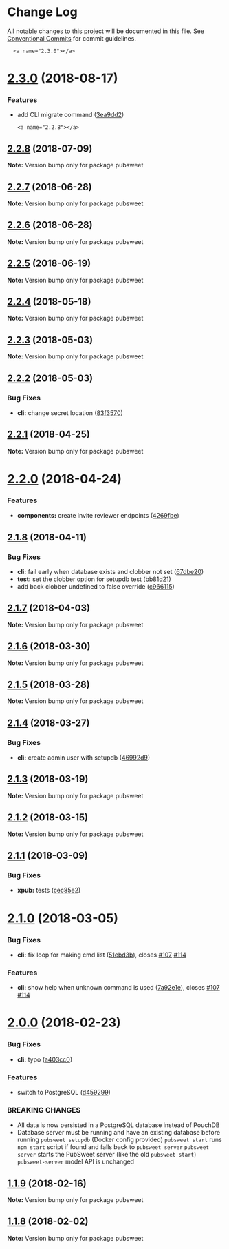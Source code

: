 # Change Log

All notable changes to this project will be documented in this file.
See [Conventional Commits](https://conventionalcommits.org) for commit guidelines.

      <a name="2.3.0"></a>
# [2.3.0](https://gitlab.coko.foundation/pubsweet/pubsweet/compare/pubsweet@2.2.8...pubsweet@2.3.0) (2018-08-17)


### Features

* add CLI migrate command ([3ea9dd2](https://gitlab.coko.foundation/pubsweet/pubsweet/commit/3ea9dd2))




      <a name="2.2.8"></a>
## [2.2.8](https://gitlab.coko.foundation/pubsweet/pubsweet/compare/pubsweet@2.2.7...pubsweet@2.2.8) (2018-07-09)




**Note:** Version bump only for package pubsweet

<a name="2.2.7"></a>
## [2.2.7](https://gitlab.coko.foundation/pubsweet/pubsweet/compare/pubsweet@2.2.6...pubsweet@2.2.7) (2018-06-28)




**Note:** Version bump only for package pubsweet

<a name="2.2.6"></a>
## [2.2.6](https://gitlab.coko.foundation/pubsweet/pubsweet/compare/pubsweet@2.2.5...pubsweet@2.2.6) (2018-06-28)




**Note:** Version bump only for package pubsweet

<a name="2.2.5"></a>
## [2.2.5](https://gitlab.coko.foundation/pubsweet/pubsweet/compare/pubsweet@2.2.4...pubsweet@2.2.5) (2018-06-19)




**Note:** Version bump only for package pubsweet

<a name="2.2.4"></a>
## [2.2.4](https://gitlab.coko.foundation/pubsweet/pubsweet/compare/pubsweet@2.2.3...pubsweet@2.2.4) (2018-05-18)




**Note:** Version bump only for package pubsweet

<a name="2.2.3"></a>
## [2.2.3](https://gitlab.coko.foundation/pubsweet/pubsweet/compare/pubsweet@2.2.2...pubsweet@2.2.3) (2018-05-03)




**Note:** Version bump only for package pubsweet

<a name="2.2.2"></a>
## [2.2.2](https://gitlab.coko.foundation/pubsweet/pubsweet/compare/pubsweet@2.2.1...pubsweet@2.2.2) (2018-05-03)


### Bug Fixes

* **cli:** change secret location ([83f3570](https://gitlab.coko.foundation/pubsweet/pubsweet/commit/83f3570))




<a name="2.2.1"></a>
## [2.2.1](https://gitlab.coko.foundation/pubsweet/pubsweet/compare/pubsweet@2.2.0...pubsweet@2.2.1) (2018-04-25)




**Note:** Version bump only for package pubsweet

<a name="2.2.0"></a>
# [2.2.0](https://gitlab.coko.foundation/pubsweet/pubsweet/compare/pubsweet@2.1.8...pubsweet@2.2.0) (2018-04-24)


### Features

* **components:** create invite reviewer endpoints ([4269fbe](https://gitlab.coko.foundation/pubsweet/pubsweet/commit/4269fbe))




<a name="2.1.8"></a>
## [2.1.8](https://gitlab.coko.foundation/pubsweet/pubsweet/compare/pubsweet@2.1.7...pubsweet@2.1.8) (2018-04-11)


### Bug Fixes

* **cli:** fail early when database exists and clobber not set ([67dbe20](https://gitlab.coko.foundation/pubsweet/pubsweet/commit/67dbe20))
* **test:** set the clobber option for setupdb test ([bb81d21](https://gitlab.coko.foundation/pubsweet/pubsweet/commit/bb81d21))
* add back clobber undefined to false override ([c966115](https://gitlab.coko.foundation/pubsweet/pubsweet/commit/c966115))




<a name="2.1.7"></a>
## [2.1.7](https://gitlab.coko.foundation/pubsweet/pubsweet/compare/pubsweet@2.1.6...pubsweet@2.1.7) (2018-04-03)




**Note:** Version bump only for package pubsweet

<a name="2.1.6"></a>
## [2.1.6](https://gitlab.coko.foundation/pubsweet/pubsweet/compare/pubsweet@2.1.5...pubsweet@2.1.6) (2018-03-30)




**Note:** Version bump only for package pubsweet

<a name="2.1.5"></a>
## [2.1.5](https://gitlab.coko.foundation/pubsweet/pubsweet/compare/pubsweet@2.1.4...pubsweet@2.1.5) (2018-03-28)




**Note:** Version bump only for package pubsweet

<a name="2.1.4"></a>
## [2.1.4](https://gitlab.coko.foundation/pubsweet/pubsweet/compare/pubsweet@2.1.3...pubsweet@2.1.4) (2018-03-27)


### Bug Fixes

* **cli:** create admin user with setupdb ([46992d9](https://gitlab.coko.foundation/pubsweet/pubsweet/commit/46992d9))




<a name="2.1.3"></a>
## [2.1.3](https://gitlab.coko.foundation/pubsweet/pubsweet/compare/pubsweet@2.1.2...pubsweet@2.1.3) (2018-03-19)




**Note:** Version bump only for package pubsweet

<a name="2.1.2"></a>
## [2.1.2](https://gitlab.coko.foundation/pubsweet/pubsweet/compare/pubsweet@2.1.1...pubsweet@2.1.2) (2018-03-15)




**Note:** Version bump only for package pubsweet

<a name="2.1.1"></a>

## [2.1.1](https://gitlab.coko.foundation/pubsweet/pubsweet/compare/pubsweet@2.1.0...pubsweet@2.1.1) (2018-03-09)

### Bug Fixes

* **xpub:** tests ([cec85e2](https://gitlab.coko.foundation/pubsweet/pubsweet/commit/cec85e2))

<a name="2.1.0"></a>

# [2.1.0](https://gitlab.coko.foundation/pubsweet/pubsweet/compare/pubsweet@2.0.0...pubsweet@2.1.0) (2018-03-05)

### Bug Fixes

* **cli:** fix loop for making cmd list ([51ebd3b](https://gitlab.coko.foundation/pubsweet/pubsweet/commit/51ebd3b)), closes [#107](https://gitlab.coko.foundation/pubsweet/pubsweet/issues/107) [#114](https://gitlab.coko.foundation/pubsweet/pubsweet/issues/114)

### Features

* **cli:** show help when unknown command is used ([7a92e1e](https://gitlab.coko.foundation/pubsweet/pubsweet/commit/7a92e1e)), closes [#107](https://gitlab.coko.foundation/pubsweet/pubsweet/issues/107) [#114](https://gitlab.coko.foundation/pubsweet/pubsweet/issues/114)

<a name="2.0.0"></a>

# [2.0.0](https://gitlab.coko.foundation/pubsweet/pubsweet/compare/pubsweet@1.1.9...pubsweet@2.0.0) (2018-02-23)

### Bug Fixes

* **cli:** typo ([a403cc0](https://gitlab.coko.foundation/pubsweet/pubsweet/commit/a403cc0))

### Features

* switch to PostgreSQL ([d459299](https://gitlab.coko.foundation/pubsweet/pubsweet/commit/d459299))

### BREAKING CHANGES

* All data is now persisted in a PostgreSQL database instead of PouchDB
* Database server must be running and have an existing database before running `pubsweet setupdb` (Docker config provided)
`pubsweet start` runs `npm start` script if found and falls back to `pubsweet server`
`pubsweet server` starts the PubSweet server (like the old `pubsweet start`)
`pubsweet-server` model API is unchanged

<a name="1.1.9"></a>

## [1.1.9](https://gitlab.coko.foundation/pubsweet/pubsweet/compare/pubsweet@1.1.8...pubsweet@1.1.9) (2018-02-16)

**Note:** Version bump only for package pubsweet

<a name="1.1.8"></a>

## [1.1.8](https://gitlab.coko.foundation/pubsweet/pubsweet/compare/pubsweet@1.1.7...pubsweet@1.1.8) (2018-02-02)

**Note:** Version bump only for package pubsweet
